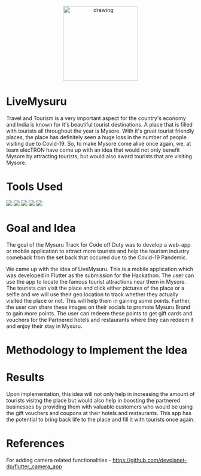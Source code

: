 <p align="center">
<img src="https://github.com/amansharma2910/DSCWOW_MysuruTourism/blob/master/images/LiveMysuru-Logo-Transparent.png" alt="drawing" width="200"/>
</p>

# LiveMysuru

Travel and Tourism is a very important aspect for the country's economy and India is known for it's beautiful tourist destinations. A place that is filled with tourists all throughout the year is Mysore. With it's great tourist friendly places, the place has definitely seen a huge loss in the number of people visiting due to Covid-19. So, to make Mysore come alive once again, we, at team elecTRON have come up with an idea that would not only benefit Mysore by attracting tourists, but would also award tourists that are visiting Mysore. <br>

# Tools Used
<img src="https://img.shields.io/badge/dart-%230175C2.svg?&style=for-the-badge&logo=dart&logoColor=white"/>  <img src="https://img.shields.io/badge/Flutter%20-%2302569B.svg?&style=for-the-badge&logo=Flutter&logoColor=white" />  <img src="https://img.shields.io/badge/firebase%20-%23039BE5.svg?&style=for-the-badge&logo=firebase"/> <img src="https://img.shields.io/badge/git%20-%23F05033.svg?&style=for-the-badge&logo=git&logoColor=white"/> <img src="https://img.shields.io/badge/adobe%20photoshop%20-%2331A8FF.svg?&style=for-the-badge&logo=adobe%20photoshop&logoColor=white"/> <br>


# Goal and Idea

The goal of the Mysuru Track for Code off Duty was to develop a web-app or mobile application to attract more tourists and help the tourism industry comeback from the set back that occured due to the Covid-19 Pandemic.<br>

We came up with the idea of LiveMysuru. This is a mobile application which was developed in Flutter as the submission for the Hackathon. The user can use the app to locate the famous tourist attractions near them in Mysore. The tourists can visit the place and click either pictures of the place or a selfie and we will use their geo location to track whether they actually visited the place or not. This will help them in gaining some points. Further, the user can share these images on their socials to promote Mysuru Brand to gain more points. The user can redeem these points to get gift cards and vouchers for the Partnered hotels and restaurants where they can redeem it and enjoy their stay in Mysuru. <br>

# Methodology to Implement the Idea


# Results

Upon implementation, this idea will not only help in increasing the amount of tourists visitng the place but would also help in boosting the partnered businesses by providing them with valuable customers who would be using the gift vouchers and coupons at their hotels and restaurants. This app has the potential to bring back life to the place and fill it with tourists once again. <br>

# References
For adding camera related functionalities - https://github.com/devplanet-dp/flutter_camera_app
